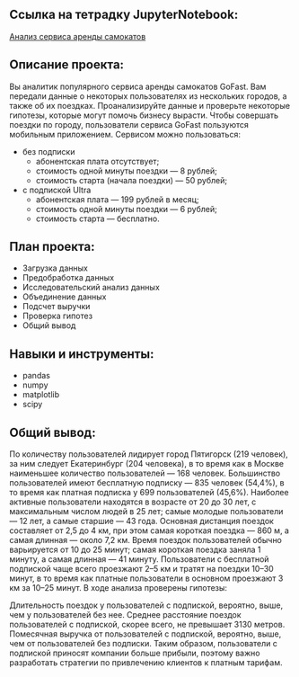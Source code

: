 ## Ссылка на тетрадку JupyterNotebook:
[Анализ сервиса аренды самокатов](https://github.com/DenZo-web/My_projects/blob/main/Project%20Analysis%20of%20scooter%20rental%20service/Project%20Analysis%20of%20scooter%20rental%20service.ipynb)

## Описание проекта: 
Вы аналитик популярного сервиса аренды самокатов GoFast. Вам передали данные о некоторых пользователях из нескольких городов, а также об их поездках. Проанализируйте данные и проверьте некоторые гипотезы, которые могут помочь бизнесу вырасти.
Чтобы совершать поездки по городу, пользователи сервиса GoFast пользуются мобильным приложением. Сервисом можно пользоваться:

- без подписки
   - абонентская плата отсутствует;
   - стоимость одной минуты поездки — 8 рублей;
   - стоимость старта (начала поездки) — 50 рублей;
- с подпиской Ultra
   - абонентская плата — 199 рублей в месяц;
   - стоимость одной минуты поездки — 6 рублей;
   - стоимость старта — бесплатно.

## План проекта: 
- Загрузка данных
- Предобработка данных
- Исследовательский анализ данных
- Объединение данных
- Подсчет выручки
- Проверка гипотез
- Общий вывод

## Навыки и инструменты:  
- pandas   
- numpy      
- matplotlib  
- scipy  

## Общий вывод:  
По количеству пользователей лидирует город Пятигорск (219 человек), за ним следует Екатеринбург (204 человека), в то время как в Москве наименьшее количество пользователей — 168 человек.
Большинство пользователей имеют бесплатную подписку — 835 человек (54,4%), в то время как платная подписка у 699 пользователей (45,6%).
Наиболее активные пользователи находятся в возрасте от 20 до 30 лет, с максимальным числом людей в 25 лет; самые молодые пользователи — 12 лет, а самые старшие — 43 года.
Основная дистанция поездок составляет от 2,5 до 4 км, при этом самая короткая поездка — 860 м, а самая длинная — около 7,2 км.
Время поездок пользователей обычно варьируется от 10 до 25 минут; самая короткая поездка заняла 1 минуту, а самая длинная — 41 минуту.
Пользователи с бесплатной подпиской чаще всего проезжают 2–5 км и тратят на поездки 10–30 минут, в то время как платные пользователи в основном проезжают 3 км за 10–25 минут.
В ходе анализа проверены гипотезы:

Длительность поездок у пользователей с подпиской, вероятно, выше, чем у пользователей без нее.
Среднее расстояние поездок пользователей с подпиской, скорее всего, не превышает 3130 метров.
Помесячная выручка от пользователей с подпиской, вероятно, выше, чем от пользователей без подписки.
Таким образом, пользователи с подпиской приносят компании больше прибыли, поэтому важно разработать стратегии по привлечению клиентов к платным тарифам.
